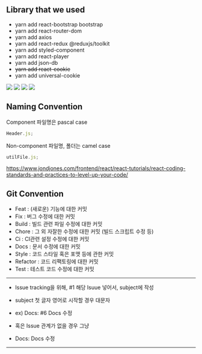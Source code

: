 ## Library that we used

- yarn add react-bootstrap bootstrap
- yarn add react-router-dom
- yarn add axios
- yarn add react-redux @reduxjs/toolkit
- yarn add styled-component
- yarn add react-player
- yarn add json-db
- ~~yarn add react-cookie~~
- yarn add universal-cookie

<img src="https://img.shields.io/badge/git-F05032?style=for-the-badge&logo=git&logoColor=white">
<img src="https://img.shields.io/badge/react-61DAFB?style=for-the-badge&logo=react&logoColor=black">
<img src="https://img.shields.io/badge/bootstrap-7952B3?style=for-the-badge&logo=bootstrap&logoColor=white">
<img src="https://img.shields.io/badge/github-181717?style=for-the-badge&logo=github&logoColor=white">

## Naming Convention

Component 파일명은 pascal case

```js
Header.js;
```

Non-component 파일명, 폴더는 camel case

```js
utilFile.js;
```

https://www.jondjones.com/frontend/react/react-tutorials/react-coding-standards-and-practices-to-level-up-your-code/

## Git Convention

- Feat : (새로운) 기능에 대한 커밋
- Fix : 버그 수정에 대한 커밋
- Build : 빌드 관련 파일 수정에 대한 커밋
- Chore : 그 외 자잘한 수정에 대한 커밋 (빌드 스크립트 수정 등)
- Ci : CI관련 설정 수정에 대한 커밋
- Docs : 문서 수정에 대한 커밋
- Style : 코드 스타일 혹은 포맷 등에 관한 커밋
- Refactor : 코드 리팩토링에 대한 커밋
- Test : 테스트 코드 수정에 대한 커밋

---

- Issue tracking을 위해, #1 해당 Isuue 넣어서, subject에 작성
- subject 첫 글자 영어로 시작할 경우 대문자

- ex) Docs: #6 Docs 수정
- 혹은 Issue 관계가 없을 경우 그냥
- Docs: Docs 수정

---
